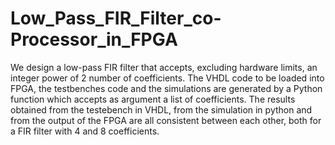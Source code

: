 # Low_Pass_FIR_Filter_co-Processor_in_FPGA
We design a low-pass FIR filter that accepts, excluding hardware limits, an integer power of 2 number of coefficients. The VHDL code to be loaded into FPGA, the testbenches code and the simulations are generated by a Python function which accepts as argument a list of coefficients. The results obtained from the testebench in VHDL, from the simulation in python and from the output of the FPGA are all consistent between each other, both for a FIR filter with 4 and 8 coefficients.
